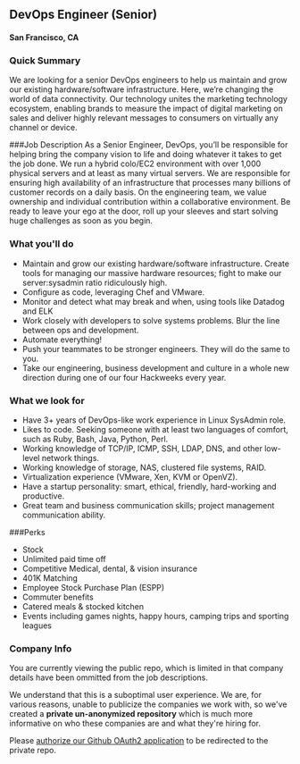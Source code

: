 ## DevOps Engineer (Senior)
#### San Francisco, CA

### Quick Summary
We are looking for a senior DevOps engineers to help us maintain and grow our existing hardware/software infrastructure. Here, we’re changing the world of data connectivity. Our technology unites the marketing technology ecosystem, enabling brands to measure the impact of digital marketing on sales and deliver highly relevant messages to consumers on virtually any channel or device.

###Job Description
As a Senior Engineer, DevOps, you’ll be responsible for helping bring the company vision to life and doing whatever it takes to get the job done. We run a hybrid colo/EC2 environment with over 1,000 physical servers and at least as many virtual servers. We are responsible for ensuring high availability of an infrastructure that processes many billions of customer records on a daily basis.
On the engineering team, we value ownership and individual contribution within a collaborative environment. Be ready to leave your ego at the door, roll up your sleeves and start solving huge challenges as soon as you begin.

### What you'll do
+	Maintain and grow our existing hardware/software infrastructure. Create tools for managing our massive hardware resources; fight to make our server:sysadmin ratio ridiculously high.
+	Configure as code, leveraging Chef and VMware.
+	Monitor and detect what may break and when, using tools like Datadog and ELK
+	Work closely with developers to solve systems problems. Blur the line between ops and development.
+	Automate everything!
+	Push your teammates to be stronger engineers. They will do the same to you.
+	Take our engineering, business development and culture in a whole new direction during one of our four Hackweeks every year.

### What we look for
+	Have 3+ years of DevOps-like work experience in Linux SysAdmin role.
+	Likes to code. Seeking someone with at least two languages of comfort, such as Ruby, Bash, Java, Python, Perl.
+	Working knowledge of TCP/IP, ICMP, SSH, LDAP, DNS, and other low-level network things.
+	Working knowledge of storage, NAS, clustered file systems, RAID.
+	Virtualization experience (VMware, Xen, KVM or OpenVZ).
+	Have a startup personality: smart, ethical, friendly, hard-working and productive.
+	Great team and business communication skills; project management communication ability.

###Perks
+	Stock
+	Unlimited paid time off
+	Competitive Medical, dental, & vision insurance
+	401K Matching
+	Employee Stock Purchase Plan (ESPP)
+	Commuter benefits
+	Catered meals & stocked kitchen
+	Events including games nights, happy hours, camping trips and sporting leagues


### Company Info
You are currently viewing the public repo, which is limited in that company details have been ommitted from the job descriptions.  
    
We understand that this is a suboptimal user experience.  We are, for various reasons, unable to publicize the companies we work with, so we've
created a **private un-anonymized repository** which is much more informative on who these companies are and what they're hiring for.  
    
Please [authorize our Github OAuth2 application](https://letsrockit.co/users/auth/github?job_id=tgl2zvjhbxa-devops-engineer-senior) to be redirected to the private repo.
